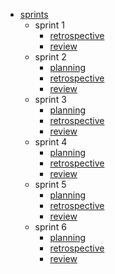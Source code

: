 - [sprints](/sprints/)
  - sprint 1
    - [retrospective](/sprints/sprint_1/retrospective.md)
    - [review](/sprints/sprint_1/review.md)
  - sprint 2
    - [planning](/sprints/sprint_2/planning.md)
    - [retrospective](/sprints/sprint_2/retrospective.md)
    - [review](/sprints/sprint_2/review.md)
  - sprint 3
    - [planning](/sprints/sprint_3/planning.md)
    - [retrospective](/sprints/sprint_3/retrospective.md)
    - [review](/sprints/sprint_3/review.md)
  - sprint 4
    - [planning](/sprints/sprint_4/planning.md)
    - [retrospective](/sprints/sprint_4/retrospective.md)
    - [review](/sprints/sprint_4/review.md)
  - sprint 5
    - [planning](/sprints/sprint_5/planning.md)
    - [retrospective](/sprints/sprint_5/retrospective.md)
    - [review](/sprints/sprint_5/review.md)
  - sprint 6
    - [planning](/sprints/sprint_6/planning.md)
    - [retrospective](/sprints/sprint_6/retrospective.md)
    - [review](/sprints/sprint_6/review.md)